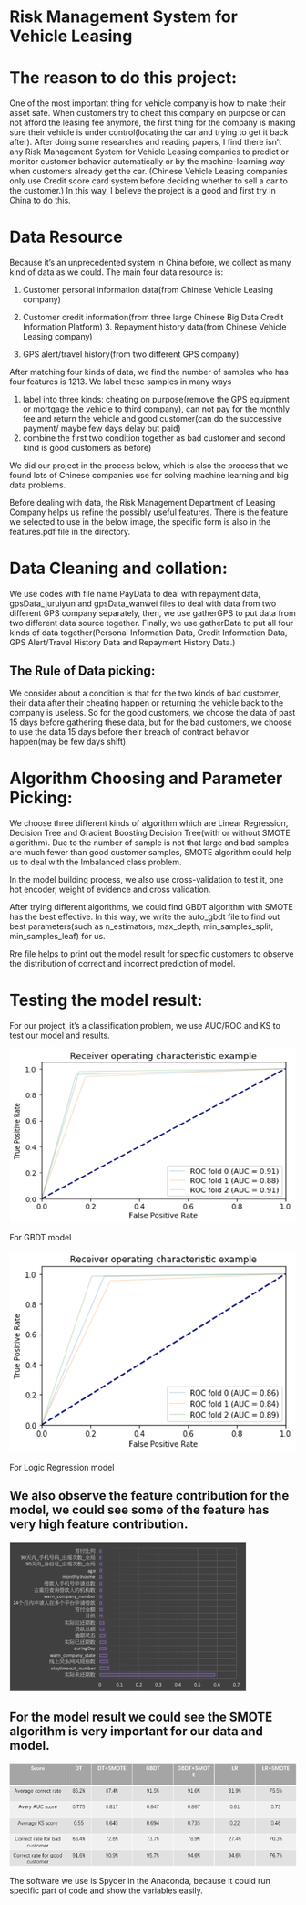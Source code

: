 # Risk Management System for Vehicle Leasing

# The reason to do this project:

One of the most important thing for vehicle company is how to make their asset safe. When customers try to cheat this company on purpose or can not afford the leasing fee anymore, the first thing for the company is making sure their vehicle is under control(locating the car and trying to get it back after). After doing some researches and reading papers, I find there isn’t any Risk Management System for Vehicle Leasing companies to predict or monitor customer behavior automatically or by the machine-learning way when customers already get the car. (Chinese Vehicle Leasing companies only use Credit score card system before deciding whether to sell a car to the customer.) In this way, I believe the project is a good and first try in China to do this.

# Data Resource

Because it’s an unprecedented system in China before, we collect as many kind of data as we could. The main four data resource is: 

1. Customer personal information data(from Chinese Vehicle Leasing company)

2. Customer credit information(from three large Chinese Big Data Credit Information Platform) 3. Repayment history data(from Chinese Vehicle Leasing company)

4. GPS alert/travel history(from two different GPS company)

After matching four kinds of data, we find the number of samples who has four features is 1213. We label these samples in many ways

1. label into three kinds: cheating on purpose(remove the GPS equipment or mortgage the vehicle to third company), can not pay for the monthly fee and return the vehicle and good customer(can do the successive payment/ maybe few days delay but paid)
2. combine the first two condition together as bad customer and second kind is good customers as before)

We did our project in the process below, which is also the process that we found lots of Chinese companies use for solving machine learning and big data problems.

Before dealing with data, the Risk Management Department of Leasing Company helps us refine the possibly useful features. There is the feature we selected to use in the below image, the specific form is also in the features.pdf file in the directory.

# Data Cleaning and collation:

We use codes with file name PayData to deal with repayment data, gpsData_juruiyun and gpsData_wanwei files to deal with data from two different GPS company separately, then, we use gatherGPS to put data from two different data source together. Finally, we use gatherData to put all four kinds of data together(Personal Information Data, Credit Information Data, GPS Alert/Travel History Data and Repayment History Data.)

## The Rule of Data picking:

We consider about a condition is that for the two kinds of bad customer, their data after their cheating happen or returning the vehicle back to the company is useless. So for the good customers, we choose the data of past 15 days before gathering these data, but for the bad customers, we choose to use the data 15 days before their breach of contract behavior happen(may be few days shift).

# Algorithm Choosing and Parameter Picking:

We choose three different kinds of algorithm which are Linear Regression, Decision Tree and Gradient Boosting Decision Tree(with or without SMOTE algorithm). Due to the number of sample is not that large and bad samples are much fewer than good customer samples, SMOTE algorithm could help us to deal with the Imbalanced class problem.

In the model building process, we also use cross-validation to test it, one hot encoder, weight of evidence and cross validation.

After trying different algorithms, we could find GBDT algorithm with SMOTE has the best effective. In this way, we write the auto_gbdt file to find out best parameters(such as n_estimators, max_depth, min_samples_split, min_samples_leaf) for us.

Rre file helps to print out the model result for specific customers to observe the distribution of correct and incorrect prediction of model.

# Testing the model result:

For our project, it’s a classification problem, we use AUC/ROC and KS to test our model and results.

![Risk%20Management%20System%20for%20Vehicle%20Leasing%20a50bab666dd3412cbd1da18150b548ca/Untitled.png](Risk%20Management%20System%20for%20Vehicle%20Leasing%20a50bab666dd3412cbd1da18150b548ca/Untitled.png)

For GBDT model

![Risk%20Management%20System%20for%20Vehicle%20Leasing%20a50bab666dd3412cbd1da18150b548ca/Untitled%201.png](Risk%20Management%20System%20for%20Vehicle%20Leasing%20a50bab666dd3412cbd1da18150b548ca/Untitled%201.png)

For Logic Regression model

## We also observe the feature contribution for the model, we could see some of the feature has very high feature contribution.

![Risk%20Management%20System%20for%20Vehicle%20Leasing%20a50bab666dd3412cbd1da18150b548ca/Untitled%202.png](Risk%20Management%20System%20for%20Vehicle%20Leasing%20a50bab666dd3412cbd1da18150b548ca/Untitled%202.png)

## For the model result we could see the SMOTE algorithm is very important for our data and model.

![Risk%20Management%20System%20for%20Vehicle%20Leasing%20a50bab666dd3412cbd1da18150b548ca/Untitled%203.png](Risk%20Management%20System%20for%20Vehicle%20Leasing%20a50bab666dd3412cbd1da18150b548ca/Untitled%203.png)

The software we use is Spyder in the Anaconda, because it could run specific part of code and show the variables easily.
